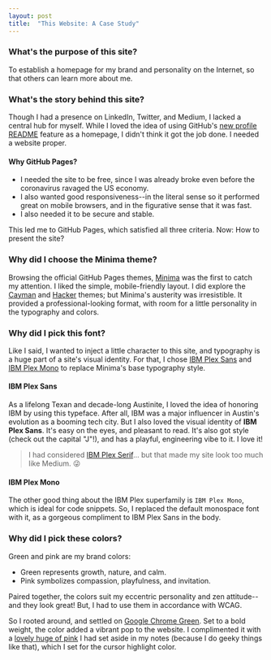 ```yaml
---
layout: post
title:  "This Website: A Case Study"
---
```

### What's the purpose of this site?
To establish a homepage for my brand and personality on the Internet, so that others can learn more about me.

### What's the story behind this site?
Though I had a presence on LinkedIn, Twitter, and Medium, I lacked a central hub for myself. While I loved the idea of using GitHub's [new profile README](https://docs.github.com/en/free-pro-team@latest/github/setting-up-and-managing-your-github-profile/managing-your-profile-readme) feature as a homepage, I didn't think it got the job done. I needed a website proper.

#### Why GitHub Pages?
- I needed the site to be free, since I was already broke even before the coronavirus ravaged the US economy. 
- I also wanted good responsiveness--in the literal sense so it performed great on mobile browsers, and in the figurative sense that it was fast.
- I also needed it to be secure and stable.

This led me to GitHub Pages, which satisfied all three criteria. Now: How to present the site?

### Why did I choose the Minima theme?
Browsing the official GitHub Pages themes, [Minima](https://github.com/jekyll/minima) was the first to catch my attention. I liked the simple, mobile-friendly layout. I did explore the [Cayman](https://github.com/pages-themes/cayman) and [Hacker](https://github.com/pages-themes/hacker) themes; but Minima's austerity was irresistible. It provided a professional-looking format, with room for a little personality in the typography and colors.

### Why did I pick this font?
Like I said, I wanted to inject a little character to this site, and typography is a huge part of a site's visual identity. For that, I chose [IBM Plex Sans](https://fonts.google.com/specimen/IBM+Plex+Sans) and [IBM Plex Mono](https://fonts.google.com/specimen/IBM+Plex+Mono) to replace Minima's base typography style.

#### IBM Plex Sans
As a lifelong Texan and decade-long Austinite, I loved the idea of honoring IBM by using this typeface. After all, IBM was a major influencer in Austin's evolution as a booming tech city. But I also loved the visual identity of **IBM Plex Sans**. It's easy on the eyes, and pleasant to read. It's also got style (check out the capital "J"!), and has a playful, engineering vibe to it. I love it!

> I had considered [IBM Plex Serif](https://fonts.google.com/specimen/IBM+Plex+Serif)... but that made my site look too much like Medium. 😜

#### IBM Plex Mono
The other good thing about the IBM Plex superfamily is `IBM Plex Mono`, which is ideal for code snippets. So, I replaced the default monospace font with it, as a gorgeous compliment to IBM Plex Sans in the body.

### Why did I pick these colors?
Green and pink are my brand colors:
- Green represents growth, nature, and calm.
- Pink symbolizes compassion, playfulness, and invitation.

Paired together, the colors suit my eccentric personality and zen attitude--and they look great! But, I had to use them in accordance with WCAG. 

So I rooted around, and settled on [Google Chrome Green](https://encycolorpedia.com/1aa260). Set to a bold weight, the color added a vibrant pop to the website. I complimented it with a [lovely huge of pink](https://encycolorpedia.com/ff90b6) I had set aside in my notes (because I do geeky things like that), which I set for the cursor highlight color.
